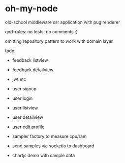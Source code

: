 # oh-my-node

old-school middleware ssr application with pug renderer

qnd-rules: no tests, no comments :)

omitting repository pattern to work with domain layer

todo: 
- feedback listview
- feedback detailview

- jwt etc
- user signup 
- user login
- user listview
- user detailview
- user edit profile

- sampler factory to measure cpu/ram 
- send samples via socketio to dashboard
- chartjs demo with sample data
